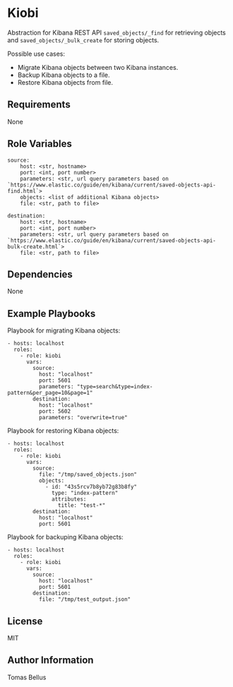 Kiobi
=========

Abstraction for Kibana REST API `saved_objects/_find` for retrieving objects and `saved_objects/_bulk_create` for storing objects. 

Possible use cases:
- Migrate Kibana objects between two Kibana instances.
- Backup Kibana objects to a file.
- Restore Kibana objects from file.

Requirements
------------

None

Role Variables
--------------

    source:
        host: <str, hostname>
        port: <int, port number>
        parameters: <str, url query parameters based on `https://www.elastic.co/guide/en/kibana/current/saved-objects-api-find.html`>
        objects: <list of additional Kibana objects>
        file: <str, path to file>

    destination:
        host: <str, hostname>
        port: <int, port number>
        parameters: <str, url query parameters based on `https://www.elastic.co/guide/en/kibana/current/saved-objects-api-bulk-create.html`>
        file: <str, path to file>

Dependencies
------------

None

Example Playbooks
----------------

Playbook for migrating Kibana objects:

    - hosts: localhost
      roles:
        - role: kiobi
          vars:
            source:
              host: "localhost"
              port: 5601
              parameters: "type=search&type=index-pattern&per_page=10&page=1"
            destination:
              host: "localhost"
              port: 5602
              parameters: "overwrite=true"

Playbook for restoring Kibana objects:

    - hosts: localhost
      roles:
        - role: kiobi
          vars:
            source:
              file: "/tmp/saved_objects.json"
              objects:
                - id: "43s5rcv7b8yb72g83b8fy"
                  type: "index-pattern"
                  attributes:
                    title: "test-*"
            destination:
              host: "localhost"
              port: 5601

Playbook for backuping Kibana objects:

    - hosts: localhost
      roles:
        - role: kiobi
          vars:
            source:
              host: "localhost"
              port: 5601
            destination:
              file: "/tmp/test_output.json"

License
-------

MIT

Author Information
------------------

Tomas Bellus
